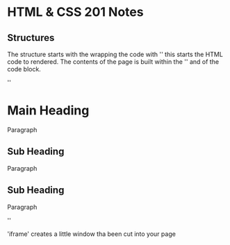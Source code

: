 # HTML & CSS 201 Notes


## Structures
The structure starts with the wrapping the code with '<html>' this starts the HTML code to rendered. The contents of the page is built within the '<body>' and of the code block.


''
<html>
    <head>
    <!-- Is not rendered in the body but is there to provide meta data about the content we are showing -->
    </head>
    <body>
        <h1> Main Heading </h1>
            <p> Paragraph
            </p>
        <h2> Sub Heading </h2>
            <p> Paragraph
            </p>
        <h2> Sub Heading </h2>
            <p> Paragraph
            </p>
    </body>
</html>
''

'iframe'
creates a little window tha been cut into your page


